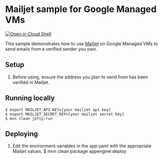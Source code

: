# Mailjet sample for Google Managed VMs

<a href="https://console.cloud.google.com/cloudshell/open?git_repo=https://github.com/GoogleCloudPlatform/java-docs-samples&page=editor&open_in_editor=flexible/mailjet/README.md">
<img alt="Open in Cloud Shell" src ="http://gstatic.com/cloudssh/images/open-btn.png"></a>

This sample demonstrates how to use [Mailjet](https://www.mailjet.com/) on Google Managed VMs to
send emails from a verified sender you own.

## Setup
1. Before using, ensure the address you plan to send from has been verified in Mailjet.

## Running locally
    $ export MAILJET_API_KEY=[your mailjet api key]
    $ export MAILJET_SECRET_KEY=[your mailjet secret key]
    $ mvn clean jetty:run

## Deploying
1. Edit the environment variables in the app.yaml with the appropriate Mailjet values.
    $ mvn clean package appengine:deploy

